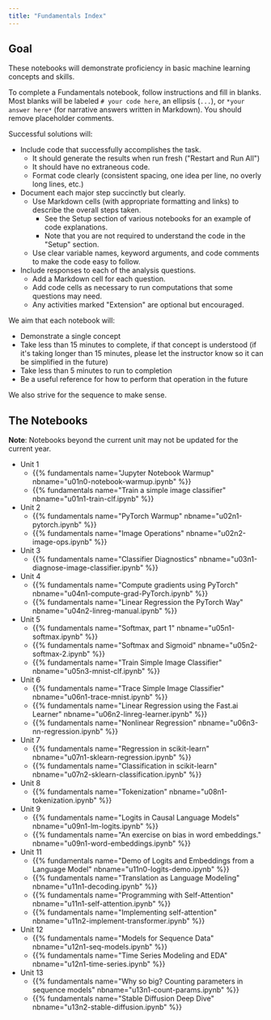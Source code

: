 ```yaml
---
title: "Fundamentals Index"
---
```


## Goal

These notebooks will demonstrate proficiency in basic machine learning concepts and skills.

To complete a Fundamentals notebook, follow instructions and fill in blanks. Most blanks will be labeled `# your code here`, an ellipsis (`...`), or `*your answer here*` (for narrative answers written in Markdown). You should remove placeholder comments.

Successful solutions will:

- Include code that successfully accomplishes the task.
  - It should generate the results when run fresh ("Restart and Run All")
  - It should have no extraneous code.
  - Format code clearly (consistent spacing, one idea per line, no overly long lines, etc.)
- Document each major step succinctly but clearly.
  - Use Markdown cells (with appropriate formatting and links) to describe the overall steps taken.
    - See the Setup section of various notebooks for an example of code explanations.
    - Note that you are not required to understand the code in the "Setup" section.
  - Use clear variable names, keyword arguments, and code comments to make the code easy to follow.
- Include responses to each of the analysis questions.
  - Add a Markdown cell for each question.
  - Add code cells as necessary to run computations that some questions may need.
  - Any activities marked "Extension" are optional but encouraged.

We aim that each notebook will:

- Demonstrate a single concept
- Take less than 15 minutes to complete, if that concept is understood (if it's taking longer than 15 minutes, please let the instructor know so it can be simplified in the future)
- Take less than 5 minutes to run to completion
- Be a useful reference for how to perform that operation in the future

We also strive for the sequence to make sense.

## The Notebooks

**Note**: Notebooks beyond the current unit may not be updated for the current year.


- Unit 1
  - {{% fundamentals name="Jupyter Notebook Warmup" nbname="u01n0-notebook-warmup.ipynb" %}}
  - {{% fundamentals name="Train a simple image classifier" nbname="u01n1-train-clf.ipynb" %}}
- Unit 2
  - {{% fundamentals name="PyTorch Warmup" nbname="u02n1-pytorch.ipynb" %}}
  - {{% fundamentals name="Image Operations" nbname="u02n2-image-ops.ipynb" %}}
- Unit 3
  - {{% fundamentals name="Classifier Diagnostics" nbname="u03n1-diagnose-image-classifier.ipynb" %}}
- Unit 4
  - {{% fundamentals name="Compute gradients using PyTorch" nbname="u04n1-compute-grad-PyTorch.ipynb" %}}
  - {{% fundamentals name="Linear Regression the PyTorch Way" nbname="u04n2-linreg-manual.ipynb" %}}
- Unit 5
  - {{% fundamentals name="Softmax, part 1" nbname="u05n1-softmax.ipynb" %}}
  - {{% fundamentals name="Softmax and Sigmoid" nbname="u05n2-softmax-2.ipynb" %}}
  - {{% fundamentals name="Train Simple Image Classifier" nbname="u05n3-mnist-clf.ipynb" %}}
- Unit 6
  - {{% fundamentals name="Trace Simple Image Classifier" nbname="u06n1-trace-mnist.ipynb" %}}
  - {{% fundamentals name="Linear Regression using the Fast.ai Learner" nbname="u06n2-linreg-learner.ipynb" %}}
  - {{% fundamentals name="Nonlinear Regression" nbname="u06n3-nn-regression.ipynb" %}}
- Unit 7
  - {{% fundamentals name="Regression in scikit-learn" nbname="u07n1-sklearn-regression.ipynb" %}}
  - {{% fundamentals name="Classification in scikit-learn" nbname="u07n2-sklearn-classification.ipynb" %}}
- Unit 8
  - {{% fundamentals name="Tokenization" nbname="u08n1-tokenization.ipynb" %}}
- Unit 9
  - {{% fundamentals name="Logits in Causal Language Models" nbname="u09n1-lm-logits.ipynb" %}}
  - {{% fundamentals name="An exercise on bias in word embeddings." nbname="u09n1-word-embeddings.ipynb" %}}
- Unit 11
  - {{% fundamentals name="Demo of Logits and Embeddings from a Language Model" nbname="u11n0-logits-demo.ipynb" %}}
  - {{% fundamentals name="Translation as Language Modeling" nbname="u11n1-decoding.ipynb" %}}
  - {{% fundamentals name="Programming with Self-Attention" nbname="u11n1-self-attention.ipynb" %}}
  - {{% fundamentals name="Implementing self-attention" nbname="u11n2-implement-transformer.ipynb" %}}
- Unit 12
  - {{% fundamentals name="Models for Sequence Data" nbname="u12n1-seq-models.ipynb" %}}
  - {{% fundamentals name="Time Series Modeling and EDA" nbname="u12n1-time-series.ipynb" %}}
- Unit 13
  - {{% fundamentals name="Why so big? Counting parameters in sequence models" nbname="u13n1-count-params.ipynb" %}}
  - {{% fundamentals name="Stable Diffusion Deep Dive" nbname="u13n2-stable-diffusion.ipynb" %}}
